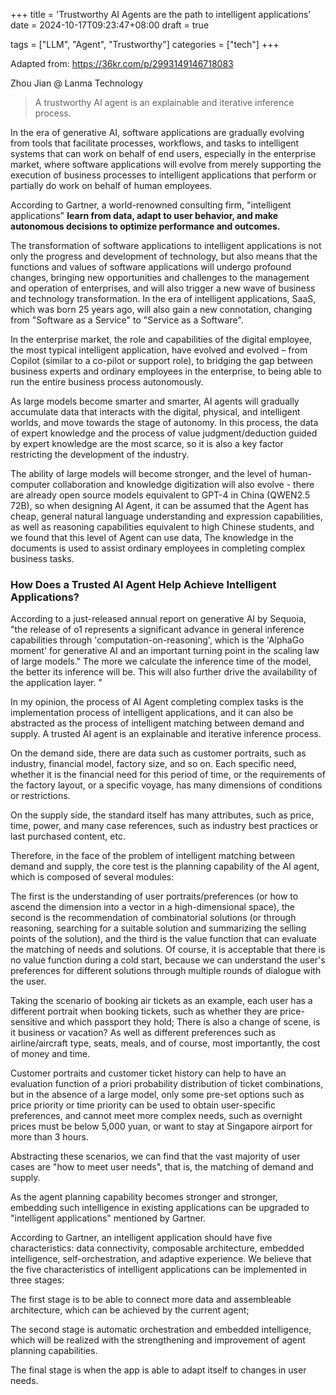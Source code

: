 +++
title = 'Trustworthy AI Agents are the path to intelligent applications'
date = 2024-10-17T09:23:47+08:00
draft = true

tags = ["LLM", "Agent", "Trustworthy"]
categories = ["tech"]
+++

Adapted from: https://36kr.com/p/2993149146718083

Zhou Jian @ Lanma Technology

> A trustworthy AI agent is an explainable and iterative inference process.

In the era of generative AI, software applications are gradually evolving from tools that facilitate processes, workflows, and tasks to intelligent systems that can work on behalf of end users, especially in the enterprise market, where software applications will evolve from merely supporting the execution of business processes to intelligent applications that perform or partially do work on behalf of human employees.

According to Gartner, a world-renowned consulting firm, "intelligent applications" **learn from data, adapt to user behavior, and make autonomous decisions to optimize performance and outcomes.**

The transformation of software applications to intelligent applications is not only the progress and development of technology, but also means that the functions and values of software applications will undergo profound changes, bringing new opportunities and challenges to the management and operation of enterprises, and will also trigger a new wave of business and technology transformation. In the era of intelligent applications, SaaS, which was born 25 years ago, will also gain a new connotation, changing from "Software as a Service" to "Service as a Software".

In the enterprise market, the role and capabilities of the digital employee, the most typical intelligent application, have evolved and evolved – from Copilot (similar to a co-pilot or support role), to bridging the gap between business experts and ordinary employees in the enterprise, to being able to run the entire business process autonomously.

As large models become smarter and smarter, AI agents will gradually accumulate data that interacts with the digital, physical, and intelligent worlds, and move towards the stage of autonomy. In this process, the data of expert knowledge and the process of value judgment/deduction guided by expert knowledge are the most scarce, so it is also a key factor restricting the development of the industry.

The ability of large models will become stronger, and the level of human-computer collaboration and knowledge digitization will also evolve - there are already open source models equivalent to GPT-4 in China (QWEN2.5 72B), so when designing AI Agent, it can be assumed that the Agent has cheap, general natural language understanding and expression capabilities, as well as reasoning capabilities equivalent to high Chinese students, and we found that this level of Agent can use data, The knowledge in the documents is used to assist ordinary employees in completing complex business tasks.

### How Does a Trusted AI Agent Help Achieve Intelligent Applications? 

According to a just-released annual report on generative AI by Sequoia, "the release of o1 represents a significant advance in general inference capabilities through 'computation-on-reasoning', which is the 'AlphaGo moment' for generative AI and an important turning point in the scaling law of large models." The more we calculate the inference time of the model, the better its inference will be. This will also further drive the availability of the application layer. ”

In my opinion, the process of AI Agent completing complex tasks is the implementation process of intelligent applications, and it can also be abstracted as the process of intelligent matching between demand and supply. A trusted AI agent is an explainable and iterative inference process.

On the demand side, there are data such as customer portraits, such as industry, financial model, factory size, and so on. Each specific need, whether it is the financial need for this period of time, or the requirements of the factory layout, or a specific voyage, has many dimensions of conditions or restrictions.

On the supply side, the standard itself has many attributes, such as price, time, power, and many case references, such as industry best practices or last purchased content, etc.

Therefore, in the face of the problem of intelligent matching between demand and supply, the core test is the planning capability of the AI agent, which is composed of several modules:

The first is the understanding of user portraits/preferences (or how to ascend the dimension into a vector in a high-dimensional space), the second is the recommendation of combinatorial solutions (or through reasoning, searching for a suitable solution and summarizing the selling points of the solution), and the third is the value function that can evaluate the matching of needs and solutions. Of course, it is acceptable that there is no value function during a cold start, because we can understand the user's preferences for different solutions through multiple rounds of dialogue with the user.

Taking the scenario of booking air tickets as an example, each user has a different portrait when booking tickets, such as whether they are price-sensitive and which passport they hold; There is also a change of scene, is it business or vacation? As well as different preferences such as airline/aircraft type, seats, meals, and of course, most importantly, the cost of money and time.

Customer portraits and customer ticket history can help to have an evaluation function of a priori probability distribution of ticket combinations, but in the absence of a large model, only some pre-set options such as price priority or time priority can be used to obtain user-specific preferences, and cannot meet more complex needs, such as overnight prices must be below 5,000 yuan, or want to stay at Singapore airport for more than 3 hours.

Abstracting these scenarios, we can find that the vast majority of user cases are "how to meet user needs", that is, the matching of demand and supply.

As the agent planning capability becomes stronger and stronger, embedding such intelligence in existing applications can be upgraded to "intelligent applications" mentioned by Gartner.

According to Gartner, an intelligent application should have five characteristics: data connectivity, composable architecture, embedded intelligence, self-orchestration, and adaptive experience. We believe that the five characteristics of intelligent applications can be implemented in three stages:

The first stage is to be able to connect more data and assembleable architecture, which can be achieved by the current agent;

The second stage is automatic orchestration and embedded intelligence, which will be realized with the strengthening and improvement of agent planning capabilities.

The final stage is when the app is able to adapt itself to changes in user needs.

